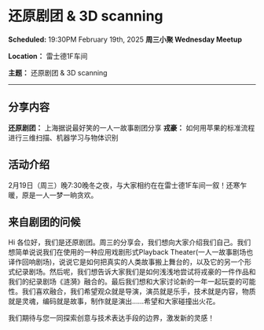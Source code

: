 # 还原剧团 & 3D scanning

**Scheduled:** 19:30PM February 19th, 2025
**周三小聚 Wednesday Meetup**

**Location：** 雷士德1F车间

**主题：** 还原剧团 & 3D scanning

---

## 分享内容

**还原剧团：** 上海据说最好笑的一人一故事剧团分享
**戎豪：** 如何用苹果的标准流程进行三维扫描、机器学习与物体识别

## 活动介绍

2月19日（周三）晚7:30晚冬之夜，与大家相约在在雷士德1F车间一叙！还寒乍暖，原是一人一梦一晌贪欢。

## 来自剧团的问候

Hi 各位好，我们是还原剧团。周三的分享会，我们想向大家介绍我们自己。我们想简单说说我们在使用的一种应用戏剧形式Playback Theater(一人一故事剧场也译作回响剧场)，说说它是如何把真实的人类故事搬上舞台的，以及它的另一个形式纪录剧场。然后呢，我们想告诉大家我们是如何浅浅地尝试将戎豪的一件作品和我们的纪录剧场《涟漪》融合的。最后我们想和大家讨论新的一年一起玩耍的可能性。我们喜欢融合，我们希望观众就是导演，演员就是乐手，技术就是内容，物质就是灵魂，编码就是故事，制作就是演出……希望和大家碰撞出火花。

我们期待与您一同探索创意与技术表达手段的边界，激发新的灵感！